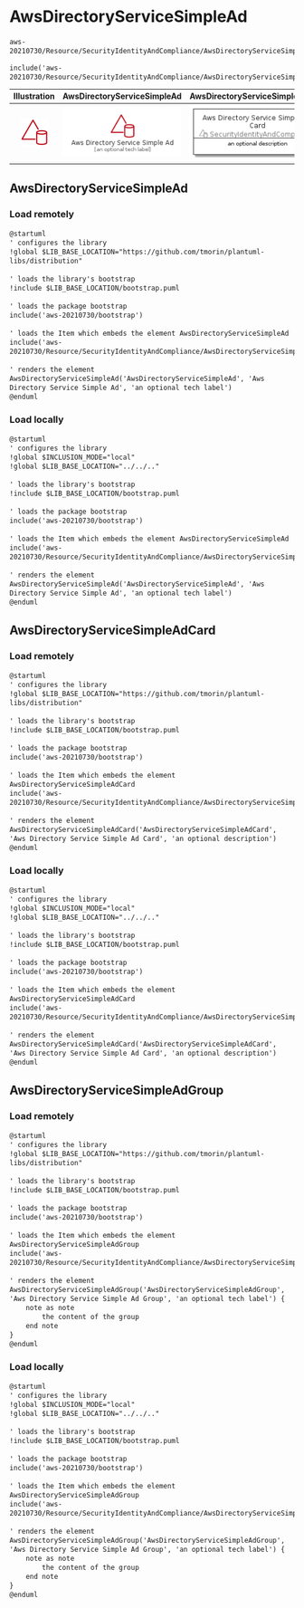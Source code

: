 # AwsDirectoryServiceSimpleAd


```text
aws-20210730/Resource/SecurityIdentityAndCompliance/AwsDirectoryServiceSimpleAd
```

```text
include('aws-20210730/Resource/SecurityIdentityAndCompliance/AwsDirectoryServiceSimpleAd')
```



| Illustration | AwsDirectoryServiceSimpleAd | AwsDirectoryServiceSimpleAdCard | AwsDirectoryServiceSimpleAdGroup |
| :---: | :---: | :---: | :---: |
| ![illustration for Illustration](../../../aws-20210730/Resource/SecurityIdentityAndCompliance/AwsDirectoryServiceSimpleAd.png) | ![illustration for AwsDirectoryServiceSimpleAd](../../../aws-20210730/Resource/SecurityIdentityAndCompliance/AwsDirectoryServiceSimpleAd.Local.png) | ![illustration for AwsDirectoryServiceSimpleAdCard](../../../aws-20210730/Resource/SecurityIdentityAndCompliance/AwsDirectoryServiceSimpleAdCard.Local.png) | ![illustration for AwsDirectoryServiceSimpleAdGroup](../../../aws-20210730/Resource/SecurityIdentityAndCompliance/AwsDirectoryServiceSimpleAdGroup.Local.png) |




## AwsDirectoryServiceSimpleAd

### Load remotely
```plantuml
@startuml
' configures the library
!global $LIB_BASE_LOCATION="https://github.com/tmorin/plantuml-libs/distribution"

' loads the library's bootstrap
!include $LIB_BASE_LOCATION/bootstrap.puml

' loads the package bootstrap
include('aws-20210730/bootstrap')

' loads the Item which embeds the element AwsDirectoryServiceSimpleAd
include('aws-20210730/Resource/SecurityIdentityAndCompliance/AwsDirectoryServiceSimpleAd')

' renders the element
AwsDirectoryServiceSimpleAd('AwsDirectoryServiceSimpleAd', 'Aws Directory Service Simple Ad', 'an optional tech label')
@enduml
```

### Load locally
```plantuml
@startuml
' configures the library
!global $INCLUSION_MODE="local"
!global $LIB_BASE_LOCATION="../../.."

' loads the library's bootstrap
!include $LIB_BASE_LOCATION/bootstrap.puml

' loads the package bootstrap
include('aws-20210730/bootstrap')

' loads the Item which embeds the element AwsDirectoryServiceSimpleAd
include('aws-20210730/Resource/SecurityIdentityAndCompliance/AwsDirectoryServiceSimpleAd')

' renders the element
AwsDirectoryServiceSimpleAd('AwsDirectoryServiceSimpleAd', 'Aws Directory Service Simple Ad', 'an optional tech label')
@enduml
```

## AwsDirectoryServiceSimpleAdCard

### Load remotely
```plantuml
@startuml
' configures the library
!global $LIB_BASE_LOCATION="https://github.com/tmorin/plantuml-libs/distribution"

' loads the library's bootstrap
!include $LIB_BASE_LOCATION/bootstrap.puml

' loads the package bootstrap
include('aws-20210730/bootstrap')

' loads the Item which embeds the element AwsDirectoryServiceSimpleAdCard
include('aws-20210730/Resource/SecurityIdentityAndCompliance/AwsDirectoryServiceSimpleAd')

' renders the element
AwsDirectoryServiceSimpleAdCard('AwsDirectoryServiceSimpleAdCard', 'Aws Directory Service Simple Ad Card', 'an optional description')
@enduml
```

### Load locally
```plantuml
@startuml
' configures the library
!global $INCLUSION_MODE="local"
!global $LIB_BASE_LOCATION="../../.."

' loads the library's bootstrap
!include $LIB_BASE_LOCATION/bootstrap.puml

' loads the package bootstrap
include('aws-20210730/bootstrap')

' loads the Item which embeds the element AwsDirectoryServiceSimpleAdCard
include('aws-20210730/Resource/SecurityIdentityAndCompliance/AwsDirectoryServiceSimpleAd')

' renders the element
AwsDirectoryServiceSimpleAdCard('AwsDirectoryServiceSimpleAdCard', 'Aws Directory Service Simple Ad Card', 'an optional description')
@enduml
```

## AwsDirectoryServiceSimpleAdGroup

### Load remotely
```plantuml
@startuml
' configures the library
!global $LIB_BASE_LOCATION="https://github.com/tmorin/plantuml-libs/distribution"

' loads the library's bootstrap
!include $LIB_BASE_LOCATION/bootstrap.puml

' loads the package bootstrap
include('aws-20210730/bootstrap')

' loads the Item which embeds the element AwsDirectoryServiceSimpleAdGroup
include('aws-20210730/Resource/SecurityIdentityAndCompliance/AwsDirectoryServiceSimpleAd')

' renders the element
AwsDirectoryServiceSimpleAdGroup('AwsDirectoryServiceSimpleAdGroup', 'Aws Directory Service Simple Ad Group', 'an optional tech label') {
    note as note
        the content of the group
    end note
}
@enduml
```

### Load locally
```plantuml
@startuml
' configures the library
!global $INCLUSION_MODE="local"
!global $LIB_BASE_LOCATION="../../.."

' loads the library's bootstrap
!include $LIB_BASE_LOCATION/bootstrap.puml

' loads the package bootstrap
include('aws-20210730/bootstrap')

' loads the Item which embeds the element AwsDirectoryServiceSimpleAdGroup
include('aws-20210730/Resource/SecurityIdentityAndCompliance/AwsDirectoryServiceSimpleAd')

' renders the element
AwsDirectoryServiceSimpleAdGroup('AwsDirectoryServiceSimpleAdGroup', 'Aws Directory Service Simple Ad Group', 'an optional tech label') {
    note as note
        the content of the group
    end note
}
@enduml
```

